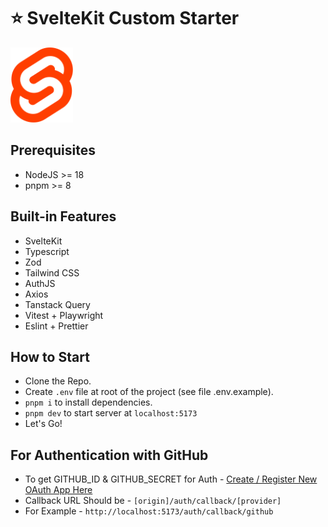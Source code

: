 # ⭐ SvelteKit Custom Starter

<img src="./static//svelte.svg" alt="sveltekit" width="100">

## Prerequisites

- NodeJS >= 18
- pnpm >= 8

## Built-in Features

- SvelteKit
- Typescript
- Zod
- Tailwind CSS
- AuthJS
- Axios
- Tanstack Query
- Vitest + Playwright
- Eslint + Prettier

## How to Start

- Clone the Repo.
- Create `.env` file at root of the project (see file .env.example).
- `pnpm i` to install dependencies.
- `pnpm dev` to start server at `localhost:5173`
- Let's Go!

## For Authentication with GitHub

- To get GITHUB_ID & GITHUB_SECRET for Auth - [Create / Register New OAuth App Here](https://github.com/settings/applications/new)
- Callback URL Should be - `[origin]/auth/callback/[provider]`
- For Example - `http://localhost:5173/auth/callback/github`
